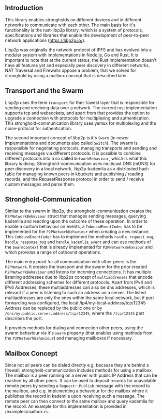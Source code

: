## Introduction

This library enables strongholds on different devices and in different networks to communicate with each other.
The main basis for it's functionality is the rust-libp2p library, which is a system of protocols, specifications and 
libraries that enable the development of peer-to-peer network applications (https://libp2p.io/).

Libp2p was originally the network protocol of IPFS and has evolved into a modular system with implementations in 
Node.js, Go and Rust. It is important to note that at the current status, the Rust implementation doesn't have all features
yet and especially peer discovery in different networks, NAT Traversal and Firewalls oppose a problem, that we solved
for stronghold by using a mailbox concept that is described later.

## Transport and the Swarm

Libp2p uses the term `transport` for their lowest layer that is responsible for sending and receiving data over a network.
The current rust implementation supports tcp and websockets, and apart from that provides the option to upgrade a
connection with protocols for multiplexing and authentication. 
This stronghold-communication library uses yamux for multiplexing and the noise-protocol for authentication.

The second important concept of libp2p is it's `Swarm` (in newer implementations and documents also called `Switch`).
The swarm is responsible for negotiating protocols, managing transports and sending and receiving messages via different
protocols. It is possible to combine different protocols into a so called `NetworkBehaviour`, which is what this library is doing.
Stronghold-communication uses multicast DNS (mDNS) for peer discovery in a local network, libp2p-kademlia as a distributed hash table
for managing known peers in kbuckets and publishing / reading records, and the RequestResponse protocol in order to send / receive
custom messages and parse them. 

## Stronghold-Communication

Similar to the swarm in libp2p, the stronghold-communication creates the `P2PNetworkBehaviour` struct that manages sending messages,
querying kademlia and reacting upon the outcome of these operation. In order to enable a custom behaviour on events, a
`InboundEventCodec` has to be implemented for the `P2PNetworkBehaviour` when creating a new instance.
This `InboundEventCodec` has to implement the methods `handle_request_msg`, `handle_response_msg` and `handle_kademlia_event` and can
use methods of the `SwarmContext` that is already implemented for `P2PNetworkBehaviour` and which provides a range of outbound 
operations.

The main entry point for all communication with other peers is the `P2PNetwork`. 
It creates the transport and the swarm for the prior created `P2PNetworkBehaviour` and listens for incoming connections.
It has multiple listening addresses due to libp2ps concept of `multiaddresses` that encode different addressing schemes for different
protocols. Apart from IPv4 and IPv6 Addresses, these multiaddresses can also be dns addresses, which is relevant if a peer is listening
to such an address on a server. The listed multiaddresses are only the ones within the same local network, but if port forwarding was configured,
the local /ip4/my-local-address/tcp/12345 Address can be replaced by the public one or by `/dns/my.public.server.address/tcp/12345`, where the 
`/tcp/12345` part describes the port.


It provides methods for dialing and connection other peers, using the swarm behaviour via it's `swarm` property (that enables using methods
from the `P2PNetworkBehaviour`) and managing mailboxes if necessary.

## Mailbox Concept

Since not all peers can be dialed directly e.g. because they are behind a firewall, stronghold-communication includes methods for using
a mailbox. The mailbox is a peer running on a server with public IP Address that can be reached by all other peers. If can be
used to deposit records for unavailable remote peers by sending a `Request::Publish` message with the record to the mailbox, and
e.g. implementing a behaviour for the mailbox where it publishes the record in kademlia upon receiving such a message.
The remote peer can then connect to the same mailbox and query kademlia for the record.
An example for this implementation is provided in /examples/mailbox.rs.